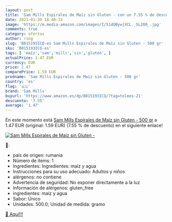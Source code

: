 ```yaml
---
layout: post
title: 'Sam Mills Espirales de Maíz sin Gluten - con un 7.55 % de descuento'
date: 2021-01-30 18:40:33
image: 'https://m.media-amazon.com/images/I/51dQBywjXCL._SL200_.jpg'
comments: true
category: ofertas
author: ring
slug: 'B015193ICQ-es Sam Mills Espirales de Maíz sin Gluten - 500 gr'
sku: 'B015193ICQ-es'
tags: [ 'maíz','sam','mills','sin','gluten', ]
actualPrice: 1.47 EUR
currency: EUR
price: 1.47
comparePrice: 1.59 EUR
prodname: 'Sam Mills Espirales de Maíz sin Gluten - 500 gr'
country: 'es'
flag: '🇪🇸'
brand: 'Sam Mills'
buyurl: 'https://www.amazon.es/dp/B015193ICQ/?tag=tolees-21'
descuento: '7.55'
average: '1.47'
---
```


En este momento está [Sam Mills Espirales de Maíz sin Gluten - 500 gr](https://www.amazon.es/dp/B015193ICQ/?tag=tolees-21) a 1.47 EUR (original: 1.59 EUR) (7.55 %  de descuento) en el siguiente enlace!

[![Sam Mills Espirales de Maíz sin Gluten -](https://m.media-amazon.com/images/I/51dQBywjXCL._SL200_.jpg)](https://www.amazon.es/dp/B015193ICQ/?tag=tolees-21)

🔎:

- país de origen: rumania
- Número de items: 1
- Ingredientes: Ingredientes: maíz y agua
- Instrucciones para su uso adecuado: Adultos y niños
- alérgenos: no contiene
- Advertencia de seguridad: No exponer directamente a la luz
- Información de alérgenos: gluten_free
- ingredientes: maíz y agua
- Sabor: Único
- Unidades: 500.0; Unidad de medida: gramo

[🛒 Aquí!!!](https://www.amazon.es/dp/B015193ICQ/?tag=tolees-21)
